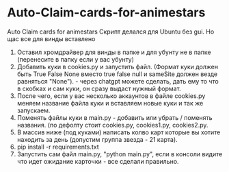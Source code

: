 # Auto-Claim-cards-for-animestars
Auto Claim cards for animestars
Скрипт делался для Ubuntu без gui. Но щас все для винды вставлено
1. Оставил хромдрайвер для винды в папке и для убунту не в папке (перенесите в папку если у вас убунту)
2. Добавить куки в cookies.py и запустить файл. (Формат куки должен быть True False None вместо true false null и sameSite должен везде равняться "None"). - через chatgpt можете сделать, дать ему то что в скобках и сам куки, он сразу выдаст нужный формат.
3. После чего, если у вас несколько аккаунтов в файле cookies.py меняем название файла куки и вставляем новые куки и так же запускаем.
4. Поменять файлы куки в main.py - добавить или убрать / поменять названия. (по дефолту стоит cookies.py, cookies1.py, cookies2.py.
5. В массив ниже (под куками) написать колво карт которые вы хотите находить за день (допустим группа звезда - 21 карта).
6. pip install -r requirements.txt
7. Запустить сам файл main.py, "python main.py", если в консоли видите что идет ожидание карточки - все сделали правильно. 
